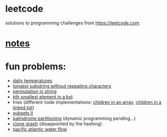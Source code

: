 # leetcode
solutions to programming challenges from https://leetcode.com.

# [notes](https://docs.google.com/spreadsheets/d/1O5GRe4mfpYKGuuEx3lxwo7E3DxqTh8elcc9Vn39LB1c/edit?usp=sharing)

# fun problems:
* [daily temperatures](stack/739_daily-temperatures.java)
* [longest substring without repeating characters](sliding-window/3_longest-substring-without-repeating-characters.java)
* [permutation in string](sliding-window/567_permutation-in-string.java)
* [kth smallest element in a bst](trees/230_kth-smallest-elementy-in-a-bst.java)
* tries (different node implementations: [children in an array](tries/208_implement-trie-(prefix-tree).java), [children in a linked list](tries/211_design-add-and-search-words-data-structure.java))
* [subsets II](backtracking/90_subsets-ii.java)
* [palindrome partitioning](backtracking/131_palindrome-partitioning.java) (dynamic programming pending...)
* [clone graph](graphs/133_clone-graph.java) (disappointed by the hashing)
* [pacific atlantic water flow](graphs/417_pacific-atlantic-water-flow.java)
